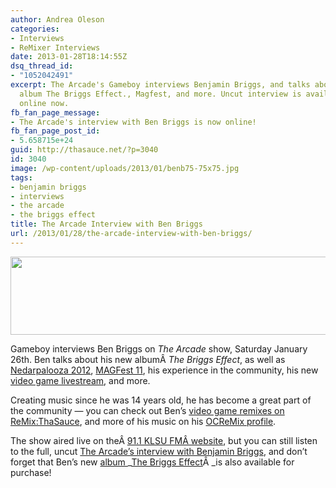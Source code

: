 ```yaml
---
author: Andrea Oleson
categories:
- Interviews
- ReMixer Interviews
date: 2013-01-28T18:14:55Z
dsq_thread_id:
- "1052042491"
excerpt: The Arcade's Gameboy interviews Benjamin Briggs, and talks about his new
  album The Briggs Effect., Magfest, and more. Uncut interview is available for listening
  online now.
fb_fan_page_message:
- The Arcade's interview with Ben Briggs is now online!
fb_fan_page_post_id:
- 5.658715e+24
guid: http://thasauce.net/?p=3040
id: 3040
image: /wp-content/uploads/2013/01/benb75-75x75.jpg
tags:
- benjamin briggs
- interviews
- the arcade
- the briggs effect
title: The Arcade Interview with Ben Briggs
url: /2013/01/28/the-arcade-interview-with-ben-briggs/
---
```


<img class="size-full wp-image-3041 aligncenter" alt="" src="http://thasauce.net/wp-content/uploads/2013/01/benb.jpg" width="575" height="125" srcset="http://thasauce.net/wp-content/uploads/2013/01/benb.jpg 575w, http://thasauce.net/wp-content/uploads/2013/01/benb-300x65.jpg 300w, http://thasauce.net/wp-content/uploads/2013/01/benb-75x16.jpg 75w" sizes="(max-width: 575px) 100vw, 575px" />

Gameboy interviews Ben Briggs on _The Arcade_ show, Saturday January 26th. Ben talks about his new albumÂ _The Briggs Effect_, as well as <a href="http://nerdapalooza.org/" target="_blank">Nedarpalooza 2012</a>, <a href="http://magfest.org/" target="_blank">MAGFest 11</a>, his experience in the community, his new <a href="http://www.twitch.tv/benjamin_briggs" target="_blank">video game livestream</a>, and more.

Creating music since he was 14 years old, he has become a great part of the community &#8212; you can check out Ben&#8217;s <a href="http://remix.thasauce.net/mixer/benjamin-briggs/" target="_blank">video game remixes on ReMix:ThaSauce</a>, and more of his music on his <a href="http://ocremix.org/artist/4651/benjamin-briggs" target="_blank">OCReMix profile</a>.

The show aired live on theÂ <a href="http://www.lsureveille.com/klsu/" target="_blank">91.1 KLSU FMÂ website</a>, but you can still listen to the full, uncut <a href="https://soundcloud.com/91-1-klsu/benjamin-briggs-interview" target="_blank">The Arcade&#8217;s interview with Benjamin Briggs</a>, and don&#8217;t forget that Ben&#8217;s new <a href="http://benjaminbriggs.bandcamp.com/" target="_blank">album </a>_<a href="http://benjaminbriggs.bandcamp.com/" target="_blank">The Briggs Effect</a>Â _is also available for purchase!